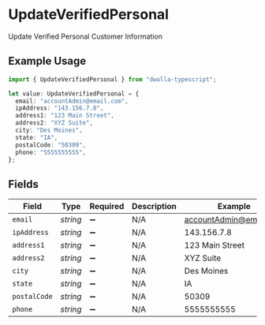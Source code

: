 # UpdateVerifiedPersonal

Update Verified Personal Customer Information

## Example Usage

```typescript
import { UpdateVerifiedPersonal } from "dwolla-typescript";

let value: UpdateVerifiedPersonal = {
  email: "accountAdmin@email.com",
  ipAddress: "143.156.7.8",
  address1: "123 Main Street",
  address2: "XYZ Suite",
  city: "Des Moines",
  state: "IA",
  postalCode: "50309",
  phone: "5555555555",
};
```

## Fields

| Field                  | Type                   | Required               | Description            | Example                |
| ---------------------- | ---------------------- | ---------------------- | ---------------------- | ---------------------- |
| `email`                | *string*               | :heavy_minus_sign:     | N/A                    | accountAdmin@email.com |
| `ipAddress`            | *string*               | :heavy_minus_sign:     | N/A                    | 143.156.7.8            |
| `address1`             | *string*               | :heavy_minus_sign:     | N/A                    | 123 Main Street        |
| `address2`             | *string*               | :heavy_minus_sign:     | N/A                    | XYZ Suite              |
| `city`                 | *string*               | :heavy_minus_sign:     | N/A                    | Des Moines             |
| `state`                | *string*               | :heavy_minus_sign:     | N/A                    | IA                     |
| `postalCode`           | *string*               | :heavy_minus_sign:     | N/A                    | 50309                  |
| `phone`                | *string*               | :heavy_minus_sign:     | N/A                    | 5555555555             |